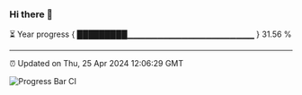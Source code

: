 ### Hi there 👋

⏳ Year progress { █████████▁▁▁▁▁▁▁▁▁▁▁▁▁▁▁▁▁▁▁▁▁ } 31.56 %

---

⏰ Updated on Thu, 25 Apr 2024 12:06:29 GMT

![Progress Bar CI](https://github.com/liununu/liununu/workflows/Progress%20Bar%20CI/badge.svg)
